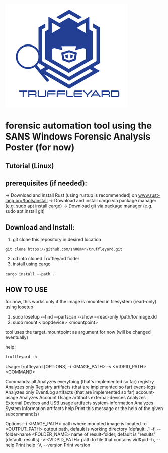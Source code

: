 ![Truffleyard Logo](images/truffleyard.png)

# forensic automation tool using the SANS Windows Forensic Analysis Poster (for now)

## Tutorial (Linux)

## prerequisites (if needed):
-> Download and install Rust (using rustup is recommended) on www.rust-lang.org/tools/install
-> Download and install cargo via package manager (e.g. sudo apt install cargo)
-> Download git via package manager (e.g. sudo apt install git)

## Download and Install:
1. git clone this repository in desired location
```
git clone https://github.com/sn00m4n/truffleyard.git
```
2. cd into cloned Truffleyard folder
3. install using cargo
```
cargo install --path .
```

## HOW TO USE

for now, this works only if the image is mounted in filesystem (read-only) using losetup
1. sudo losetup --find --partscan --show  --read-only /path/to/image.dd
2. sudo mount \<loopdevice\> \<mountpoint\>

tool uses the target_mountpoint as argument for now (will be changed eventually)

help:
```
truffleyard -h
```

Usage: truffleyard \[OPTIONS\] -i \<IMAGE\_PATH\> -v \<VIDPID\_PATH\> \<COMMAND\>

Commands:
  all                 Analyzes everything (that's implemented so far)
  registry            Analyzes only Registry artifacts (that are implemented so far)
  event-logs          Analyzes only EventLog artifacts (that are implemented so far)
  account-usage       Analyzes Account Usage artifacts
  external-devices    Analyzes External Devices and USB usage artifacts
  system-information  Analyzes System Information artifacts
  help                Print this message or the help of the given subcommand(s)

Options:
  -i \<IMAGE\_PATH\>                  path where mounted image is located
  -o \<OUTPUT\_PATH\>                 output path, default is working directory \[default: .\]
  -f, --folder-name \<FOLDER\_NAME\>  name of result-folder, default is "results" \[default: results\]
  -v \<VIDPID\_PATH\>                 path to file that contains vid&pid
  -h, --help                          Print help
  -V, --version                       Print version

